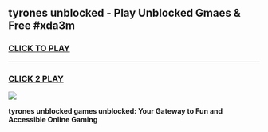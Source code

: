 
## tyrones unblocked - Play Unblocked Gmaes & Free #xda3m
<h3>
<a href="https://news.freeplayer.one?title=tyrones_unblocked&ref=24F">CLICK TO PLAY</a></h3>
<hr>

<h3>
<a href="https://news.freeplayer.one?title=tyrones_unblocked&ref=24F">CLICK 2 PLAY</a>
  
</h3>

<a href="https://news.freeplayer.one?title=tyrones_unblocked&ref=24F/"><img src="https://clearcache.store/games.png"></a>


**tyrones unblocked games unblocked: Your Gateway to Fun and Accessible Online Gaming**
